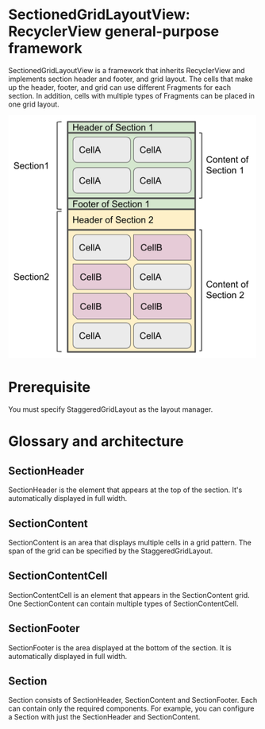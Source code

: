 # SectionedGridLayoutView: RecyclerView general-purpose framework
SectionedGridLayoutView is a framework that inherits RecyclerView and implements section header and footer, and grid layout. The cells that make up the header, footer, and grid can use different Fragments for each section. In addition, cells with multiple types of Fragments can be placed in one grid layout.

<img src="https://github.com/spdysgr/SectionedGridLayoutView/blob/main/docs/overall.png" width = "500px">

# Prerequisite
You must specify StaggeredGridLayout as the layout manager.

# Glossary and architecture
## SectionHeader
SectionHeader is the element that appears at the top of the section. It's automatically displayed in full width.

## SectionContent
SectionContent is an area that displays multiple cells in a grid pattern. The span of the grid can be specified by the StaggeredGridLayout.

## SectionContentCell
SectionContentCell is an element that appears in the SectionContent grid. One SectionContent can contain multiple types of SectionContentCell.

## SectionFooter
SectionFooter is the area displayed at the bottom of the section. It is automatically displayed in full width.

## Section
Section consists of SectionHeader, SectionContent and SectionFooter. Each can contain only the required components. For example, you can configure a Section with just the SectionHeader and SectionContent.
